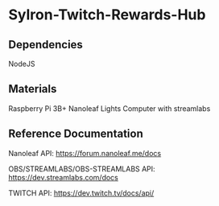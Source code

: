 # Sylron-Twitch-Rewards-Hub


## Dependencies 
NodeJS

## Materials
Raspberry Pi 3B+
Nanoleaf Lights
Computer with streamlabs

## Reference Documentation
Nanoleaf API:
https://forum.nanoleaf.me/docs


OBS/STREAMLABS/OBS-STREAMLABS API:
https://dev.streamlabs.com/docs


TWITCH API:
https://dev.twitch.tv/docs/api/


